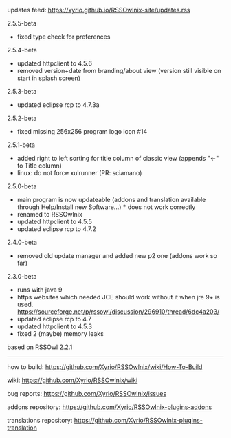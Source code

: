 updates feed: https://xyrio.github.io/RSSOwlnix-site/updates.rss

2.5.5-beta
- fixed type check for preferences

2.5.4-beta
- updated httpclient to 4.5.6
- removed version+date from branding/about view (version still visible on start in splash screen)

2.5.3-beta
- updated eclipse rcp to 4.7.3a

2.5.2-beta
- fixed missing 256x256 program logo icon #14

2.5.1-beta
- added right to left sorting for title column of classic view (appends "<-" to Title column)
- linux: do not force xulrunner (PR: sciamano)

2.5.0-beta
- main program is now updateable (addons and translation available through Help/Install new Software...) * does not work correctly
- renamed to RSSOwlnix
- updated httpclient to 4.5.5
- updated eclipse rcp to 4.7.2

2.4.0-beta
- removed old update manager and added new p2 one (addons work so far)

2.3.0-beta
- runs with java 9
- https websites which needed JCE should work without it when jre 9+ is used. https://sourceforge.net/p/rssowl/discussion/296910/thread/6dc4a203/
- updated eclipse rcp to 4.7
- updated httpclient to 4.5.3
- fixed 2 (maybe) memory leaks

based on RSSOwl 2.2.1

---

how to build: https://github.com/Xyrio/RSSOwlnix/wiki/How-To-Build

wiki: https://github.com/Xyrio/RSSOwlnix/wiki

bug reports: https://github.com/Xyrio/RSSOwlnix/issues

addons repository: https://github.com/Xyrio/RSSOwlnix-plugins-addons

translations repository: https://github.com/Xyrio/RSSOwlnix-plugins-translation
